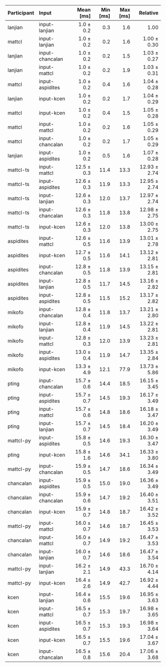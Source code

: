 | Participant | Input | Mean [ms] | Min [ms] | Max [ms] | Relative |
|:---|:---|---:|---:|---:|---:|
| lanjian | input-lanjian | 1.0 ± 0.2 | 0.3 | 1.6 | 1.00 |
| mattcl | input-lanjian | 1.0 ± 0.2 | 0.2 | 1.6 | 1.00 ± 0.30 |
| lanjian | input-chancalan | 1.0 ± 0.2 | 0.2 | 1.5 | 1.03 ± 0.27 |
| lanjian | input-mattcl | 1.0 ± 0.2 | 0.2 | 1.9 | 1.03 ± 0.31 |
| mattcl | input-aspidites | 1.0 ± 0.2 | 0.4 | 1.6 | 1.04 ± 0.28 |
| lanjian | input-kcen | 1.0 ± 0.2 | 0.2 | 1.7 | 1.04 ± 0.29 |
| mattcl | input-kcen | 1.0 ± 0.2 | 0.4 | 1.5 | 1.05 ± 0.28 |
| mattcl | input-mattcl | 1.0 ± 0.2 | 0.2 | 1.6 | 1.05 ± 0.29 |
| mattcl | input-chancalan | 1.0 ± 0.2 | 0.2 | 1.7 | 1.05 ± 0.29 |
| lanjian | input-aspidites | 1.0 ± 0.2 | 0.5 | 1.6 | 1.07 ± 0.28 |
| mattcl-ts | input-mattcl | 12.5 ± 0.3 | 11.4 | 13.3 | 12.93 ± 2.74 |
| mattcl-ts | input-aspidites | 12.6 ± 0.3 | 11.9 | 13.3 | 12.95 ± 2.74 |
| mattcl-ts | input-lanjian | 12.6 ± 0.3 | 12.0 | 13.7 | 12.97 ± 2.74 |
| mattcl-ts | input-chancalan | 12.6 ± 0.3 | 11.8 | 13.8 | 12.98 ± 2.75 |
| mattcl-ts | input-kcen | 12.6 ± 0.3 | 12.0 | 13.8 | 13.00 ± 2.75 |
| aspidites | input-mattcl | 12.6 ± 0.5 | 11.6 | 13.9 | 13.01 ± 2.78 |
| aspidites | input-kcen | 12.7 ± 0.5 | 11.6 | 14.1 | 13.12 ± 2.81 |
| aspidites | input-chancalan | 12.8 ± 0.5 | 11.8 | 13.9 | 13.15 ± 2.81 |
| aspidites | input-lanjian | 12.8 ± 0.5 | 11.7 | 14.5 | 13.16 ± 2.82 |
| aspidites | input-aspidites | 12.8 ± 0.5 | 11.5 | 15.2 | 13.17 ± 2.82 |
| mikofo | input-chancalan | 12.8 ± 0.4 | 11.8 | 13.7 | 13.21 ± 2.80 |
| mikofo | input-lanjian | 12.8 ± 0.4 | 11.9 | 14.5 | 13.22 ± 2.81 |
| mikofo | input-mattcl | 12.8 ± 0.3 | 12.0 | 13.9 | 13.23 ± 2.81 |
| mikofo | input-aspidites | 13.0 ± 0.4 | 11.9 | 14.7 | 13.35 ± 2.84 |
| mikofo | input-kcen | 13.3 ± 4.9 | 12.1 | 77.9 | 13.73 ± 5.86 |
| pting | input-chancalan | 15.7 ± 0.6 | 14.4 | 18.5 | 16.15 ± 3.45 |
| pting | input-aspidites | 15.7 ± 0.7 | 14.5 | 19.3 | 16.17 ± 3.49 |
| pting | input-mattcl | 15.7 ± 0.6 | 14.8 | 18.6 | 16.18 ± 3.47 |
| pting | input-lanjian | 15.7 ± 0.7 | 14.5 | 18.4 | 16.20 ± 3.49 |
| mattcl-py | input-aspidites | 15.8 ± 0.5 | 14.6 | 19.3 | 16.30 ± 3.47 |
| pting | input-kcen | 15.8 ± 1.6 | 14.6 | 34.1 | 16.33 ± 3.80 |
| mattcl-py | input-chancalan | 15.9 ± 0.5 | 14.7 | 18.6 | 16.34 ± 3.49 |
| chancalan | input-aspidites | 15.9 ± 0.5 | 15.0 | 19.0 | 16.36 ± 3.49 |
| chancalan | input-chancalan | 15.9 ± 0.6 | 14.7 | 19.2 | 16.40 ± 3.51 |
| chancalan | input-kcen | 15.9 ± 0.7 | 14.8 | 18.7 | 16.42 ± 3.52 |
| mattcl-py | input-mattcl | 16.0 ± 0.7 | 14.6 | 18.7 | 16.45 ± 3.53 |
| chancalan | input-mattcl | 16.0 ± 0.7 | 14.9 | 19.2 | 16.47 ± 3.53 |
| chancalan | input-lanjian | 16.0 ± 0.7 | 14.6 | 18.6 | 16.47 ± 3.54 |
| mattcl-py | input-lanjian | 16.2 ± 2.1 | 14.9 | 43.3 | 16.70 ± 4.14 |
| mattcl-py | input-kcen | 16.4 ± 2.6 | 14.9 | 42.7 | 16.92 ± 4.44 |
| kcen | input-lanjian | 16.4 ± 0.6 | 15.5 | 19.6 | 16.95 ± 3.63 |
| kcen | input-mattcl | 16.5 ± 0.7 | 15.3 | 19.7 | 16.98 ± 3.65 |
| kcen | input-aspidites | 16.5 ± 0.7 | 15.3 | 19.3 | 16.98 ± 3.64 |
| kcen | input-kcen | 16.5 ± 0.7 | 15.5 | 19.6 | 17.04 ± 3.67 |
| kcen | input-chancalan | 16.5 ± 0.8 | 15.6 | 20.4 | 17.06 ± 3.68 |

